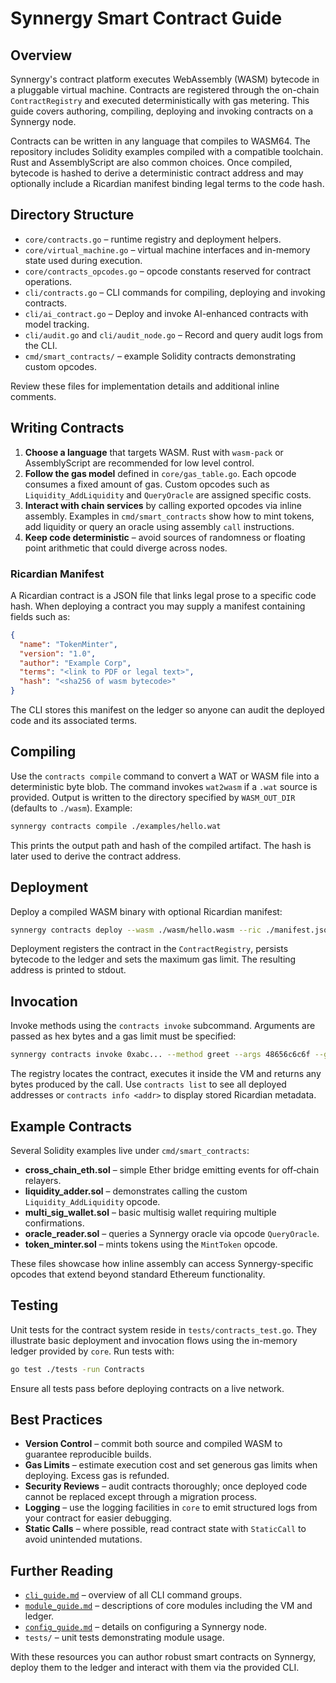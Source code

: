 # Synnergy Smart Contract Guide

## Overview

Synnergy's contract platform executes WebAssembly (WASM) bytecode in a pluggable virtual machine. Contracts are registered through the on-chain `ContractRegistry` and executed deterministically with gas metering. This guide covers authoring, compiling, deploying and invoking contracts on a Synnergy node.

Contracts can be written in any language that compiles to WASM64. The repository includes Solidity examples compiled with a compatible toolchain. Rust and AssemblyScript are also common choices. Once compiled, bytecode is hashed to derive a deterministic contract address and may optionally include a Ricardian manifest binding legal terms to the code hash.

## Directory Structure

- `core/contracts.go` – runtime registry and deployment helpers.
- `core/virtual_machine.go` – virtual machine interfaces and in-memory state used during execution.
- `core/contracts_opcodes.go` – opcode constants reserved for contract operations.
- `cli/contracts.go` – CLI commands for compiling, deploying and invoking contracts.
- `cli/ai_contract.go` – Deploy and invoke AI-enhanced contracts with model tracking.
- `cli/audit.go` and `cli/audit_node.go` – Record and query audit logs from the CLI.
- `cmd/smart_contracts/` – example Solidity contracts demonstrating custom opcodes.

Review these files for implementation details and additional inline comments.

## Writing Contracts

1. **Choose a language** that targets WASM. Rust with `wasm-pack` or AssemblyScript are recommended for low level control.
2. **Follow the gas model** defined in `core/gas_table.go`. Each opcode consumes a fixed amount of gas. Custom opcodes such as `Liquidity_AddLiquidity` and `QueryOracle` are assigned specific costs.
3. **Interact with chain services** by calling exported opcodes via inline assembly. Examples in `cmd/smart_contracts` show how to mint tokens, add liquidity or query an oracle using assembly `call` instructions.
4. **Keep code deterministic** – avoid sources of randomness or floating point arithmetic that could diverge across nodes.

### Ricardian Manifest

A Ricardian contract is a JSON file that links legal prose to a specific code hash. When deploying a contract you may supply a manifest containing fields such as:

```json
{
  "name": "TokenMinter",
  "version": "1.0",
  "author": "Example Corp",
  "terms": "<link to PDF or legal text>",
  "hash": "<sha256 of wasm bytecode>"
}
```

The CLI stores this manifest on the ledger so anyone can audit the deployed code and its associated terms.

## Compiling

Use the `contracts compile` command to convert a WAT or WASM file into a deterministic byte blob. The command invokes `wat2wasm` if a `.wat` source is provided. Output is written to the directory specified by `WASM_OUT_DIR` (defaults to `./wasm`). Example:

```bash
synnergy contracts compile ./examples/hello.wat
```

This prints the output path and hash of the compiled artifact. The hash is later used to derive the contract address.

## Deployment

Deploy a compiled WASM binary with optional Ricardian manifest:

```bash
synnergy contracts deploy --wasm ./wasm/hello.wasm --ric ./manifest.json --gas 3000000
```

Deployment registers the contract in the `ContractRegistry`, persists bytecode to the ledger and sets the maximum gas limit. The resulting address is printed to stdout.

## Invocation

Invoke methods using the `contracts invoke` subcommand. Arguments are passed as hex bytes and a gas limit must be specified:

```bash
synnergy contracts invoke 0xabc... --method greet --args 48656c6c6f --gas 200000
```

The registry locates the contract, executes it inside the VM and returns any bytes produced by the call. Use `contracts list` to see all deployed addresses or `contracts info <addr>` to display stored Ricardian metadata.

## Example Contracts

Several Solidity examples live under `cmd/smart_contracts`:

- **cross_chain_eth.sol** – simple Ether bridge emitting events for off‑chain relayers.
- **liquidity_adder.sol** – demonstrates calling the custom `Liquidity_AddLiquidity` opcode.
- **multi_sig_wallet.sol** – basic multisig wallet requiring multiple confirmations.
- **oracle_reader.sol** – queries a Synnergy oracle via opcode `QueryOracle`.
- **token_minter.sol** – mints tokens using the `MintToken` opcode.

These files showcase how inline assembly can access Synnergy-specific opcodes that extend beyond standard Ethereum functionality.

## Testing

Unit tests for the contract system reside in `tests/contracts_test.go`. They illustrate basic deployment and invocation flows using the in-memory ledger provided by `core`. Run tests with:

```bash
go test ./tests -run Contracts
```

Ensure all tests pass before deploying contracts on a live network.

## Best Practices

- **Version Control** – commit both source and compiled WASM to guarantee reproducible builds.
- **Gas Limits** – estimate execution cost and set generous gas limits when deploying. Excess gas is refunded.
- **Security Reviews** – audit contracts thoroughly; once deployed code cannot be replaced except through a migration process.
- **Logging** – use the logging facilities in `core` to emit structured logs from your contract for easier debugging.
- **Static Calls** – where possible, read contract state with `StaticCall` to avoid unintended mutations.

## Further Reading

- [`cli_guide.md`](cli_guide.md) – overview of all CLI command groups.
- [`module_guide.md`](module_guide.md) – descriptions of core modules including the VM and ledger.
- [`config_guide.md`](config_guide.md) – details on configuring a Synnergy node.
- `tests/` – unit tests demonstrating module usage.

With these resources you can author robust smart contracts on Synnergy, deploy them to the ledger and interact with them via the provided CLI.
